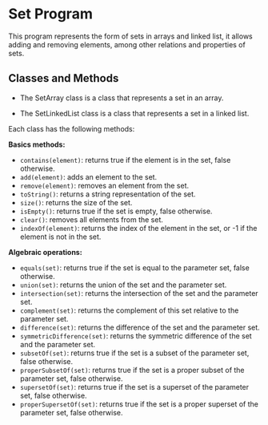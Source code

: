 # Set Program

This program represents the form of sets in arrays and linked list, it allows adding and removing elements, among other relations and properties of sets.

## Classes and Methods

- The SetArray class is a class that represents a set in an array.

- The SetLinkedList class is a class that represents a set in a linked list.

Each class has the following methods:

**Basics methods:**

- `contains(element)`: returns true if the element is in the set, false otherwise.
- `add(element)`: adds an element to the set.
- `remove(element)`: removes an element from the set.
- `toString()`: returns a string representation of the set.
- `size()`: returns the size of the set.
- `isEmpty()`: returns true if the set is empty, false otherwise.
- `clear()`: removes all elements from the set.
- `indexOf(element)`: returns the index of the element in the set, or -1 if the element is not in the set.

**Algebraic operations:**

- `equals(set)`: returns true if the set is equal to the parameter set, false otherwise.
- `union(set)`: returns the union of the set and the parameter set.
- `intersection(set)`: returns the intersection of the set and the parameter set.
- `complement(set)`: returns the complement of this set relative to the parameter set.
- `difference(set)`: returns the difference of the set and the parameter set.
- `symmetricDifference(set)`: returns the symmetric difference of the set and the parameter set.
- `subsetOf(set)`: returns true if the set is a subset of the parameter set, false otherwise.
- `properSubsetOf(set)`: returns true if the set is a proper subset of the parameter set, false otherwise.
- `supersetOf(set)`: returns true if the set is a superset of the parameter set, false otherwise.
- `properSupersetOf(set)`: returns true if the set is a proper superset of the parameter set, false otherwise.
